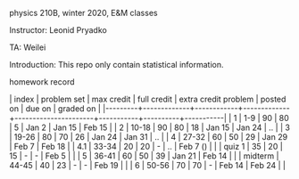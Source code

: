 physics 210B, winter 2020, E&M classes

Instructor: Leonid Pryadko

TA: Weilei 

Introduction: This repo only contain statistical information.

homework record

|   index | problem set | max credit | full credit | extra credit problem | posted on | due on   | graded on |
|---------+-------------+------------+-------------+----------------------+-----------+----------+-----------|
|       1 |         1-9 |         90 |          80 |                    5 | Jan 2     | Jan 15   | Feb 15    |
|       2 |       10-18 |         90 |          80 |                   18 | Jan 15    | Jan 24   | ..        |
|       3 |       19-26 |         80 |          70 |                   26 | Jan 24    | Jan 31   | ..        |
|       4 |       27-32 |         60 |          50 |                   29 | Jan 29    | Feb 7    | Feb 18    |
|     4.1 |       33-34 |         20 |          20 |                    - | ..        | Feb 7 () |           |
|  quiz 1 |          35 |         20 |          15 |                    - | -         | Feb 5    |           |
|       5 |       36-41 |         60 |          50 |                   39 | Jan 21    | Feb 14   |           |
| midterm |       44-45 |         40 |          23 |                    - | -         | Feb 19   |           |
|       6 |       50-56 |         70 |          70 |                    - | Feb 14    | Feb 24   |           |

